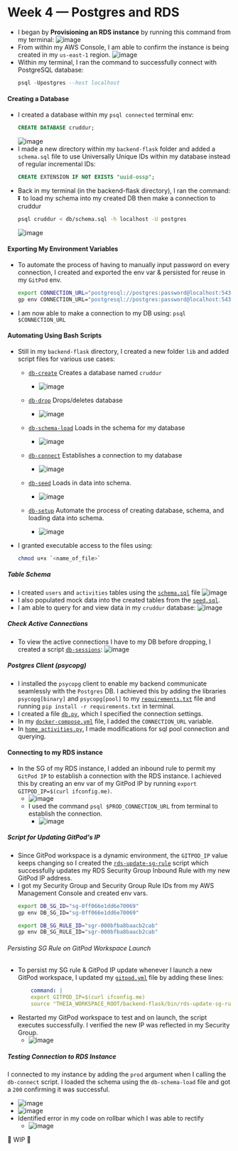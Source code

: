 # Week 4 — Postgres and RDS

- I began by **Provisioning an RDS instance** by running this command from my terminal:
  ![image](https://github.com/erdookuhwa/aws-bootcamp-cruddur-2023/blob/main/_docs/assets/week4_createRDSInstance.png)
- From within my AWS Console, I am able to confirm the instance is being created in my `us-east-1` region.
  ![image](https://github.com/erdookuhwa/aws-bootcamp-cruddur-2023/blob/main/_docs/assets/week4_rdsInstanceCreating.png)
- Within my terminal, I ran the command to successfully connect with PostgreSQL database:
  ```sql
  psql -Upostgres --host localhost
  ```
#### Creating a Database
- I created a database within my `psql connected` terminal env:
  ```sql
  CREATE DATABASE cruddur;
  ```
  ![image](https://github.com/erdookuhwa/aws-bootcamp-cruddur-2023/blob/main/_docs/assets/week4_creatingDatabase.png)
- I made a new directory within my `backend-flask` folder and added a `schema.sql` file to use Universally Unique IDs within my database instead of regular incremental IDs:
  ```sql
  CREATE EXTENSION IF NOT EXISTS "uuid-ossp";
  ```
- Back in my terminal (in the backend-flask directory), I ran the command: ⏬ to load my schema into my created DB then make a connection to cruddur
  ```sh
  psql cruddur < db/schema.sql -h localhost -U postgres
  ```
  ![image](https://github.com/erdookuhwa/aws-bootcamp-cruddur-2023/blob/main/_docs/assets/week4_schemaLoad.png)


#### Exporting My Environment Variables
- To automate the process of having to manually input password on every connection, I created and exported the env var & persisted for reuse in my `GitPod` env.
  ```sh
  export CONNECTION_URL="postgresql://postgres:password@localhost:5432/cruddur"
  gp env CONNECTION_URL="postgresql://postgres:password@localhost:5432/cruddur"
  ```
- I am now able to make a connection to my DB using: `psql $CONNECTION_URL`


#### Automating Using Bash Scripts
- Still in my `backend-flask` directory, I created a new folder `lib` and added script files for various use cases:
  - [`db-create`](https://github.com/erdookuhwa/aws-bootcamp-cruddur-2023/blob/main/backend-flask/bin/db-drop) Creates a database named `cruddur`
    - ![image](https://github.com/erdookuhwa/aws-bootcamp-cruddur-2023/blob/main/_docs/assets/week4_dbCreatedScript.png)
    
  - [`db-drop`](https://github.com/erdookuhwa/aws-bootcamp-cruddur-2023/blob/main/backend-flask/bin/db-create) Drops/deletes database
    - ![image](https://github.com/erdookuhwa/aws-bootcamp-cruddur-2023/blob/main/_docs/assets/week4_dbDroppedScript.png)
    
  - [`db-schema-load`](https://github.com/erdookuhwa/aws-bootcamp-cruddur-2023/blob/main/backend-flask/bin/db-schema-load) Loads in the schema for my database
    - ![image](https://github.com/erdookuhwa/aws-bootcamp-cruddur-2023/blob/main/_docs/assets/week4_dbSchemaLoadScript.png)
    
  - [`db-connect`](https://github.com/erdookuhwa/aws-bootcamp-cruddur-2023/blob/main/backend-flask/bin/db-connect) Establishes a connection to my database
    - ![image](https://github.com/erdookuhwa/aws-bootcamp-cruddur-2023/blob/main/_docs/assets/week4_dbConnectScript.png)
    
  - [`db-seed`](https://github.com/erdookuhwa/aws-bootcamp-cruddur-2023/blob/main/backend-flask/db/seed.sql) Loads in data into schema.
    - ![image](https://github.com/erdookuhwa/aws-bootcamp-cruddur-2023/blob/main/_docs/assets/week4_dbSeed.png)
  - [`db-setup`]() Automate the process of creating database, schema, and loading data into schema.
    - ![image](https://github.com/erdookuhwa/aws-bootcamp-cruddur-2023/blob/main/_docs/assets/week4_dbSetup.png)
    
- I granted executable access to the files using:
  ```sh
  chmod u+x `<name_of_file>`
  ```

##### Table Schema
- I created `users` and `activities` tables using the [`schema.sql`](https://github.com/erdookuhwa/aws-bootcamp-cruddur-2023/blob/main/backend-flask/db/schema.sql) file
  ![image](https://github.com/erdookuhwa/aws-bootcamp-cruddur-2023/blob/main/_docs/assets/week4_schemasql.png)
- I also populated mock data into the created tables from the [`seed.sql`](https://github.com/erdookuhwa/aws-bootcamp-cruddur-2023/blob/main/backend-flask/db/seed.sql).
- I am able to query for and view data in my `cruddur` database:
  ![image](https://github.com/erdookuhwa/aws-bootcamp-cruddur-2023/blob/main/_docs/assets/week4_selectActivities.png)

##### Check Active Connections
- To view the active connections I have to my DB before dropping, I created a script [`db-sessions`](https://github.com/erdookuhwa/aws-bootcamp-cruddur-2023/blob/main/backend-flask/bin/db-sessions):
  ![image](https://github.com/erdookuhwa/aws-bootcamp-cruddur-2023/blob/main/_docs/assets/week4_activeSessions.png)

##### Postgres Client (psycopg)
- I installed the `psycopg` client to enable my backend communicate seamlessly with the `Postgres` DB. I achieved this by adding the libraries `psycopg[binary]` and `psycopg[pool]` to my [`requirements.txt`](https://github.com/erdookuhwa/aws-bootcamp-cruddur-2023/blob/main/backend-flask/requirements.txt) file and running `pip install -r requirements.txt` in terminal. 
- I created a file [`db.py`](https://github.com/erdookuhwa/aws-bootcamp-cruddur-2023/blob/main/backend-flask/lib/db.py), which I specified the connection settings.
- In my [`docker-compose.yml`](https://github.com/erdookuhwa/aws-bootcamp-cruddur-2023/blob/main/docker-compose.yml) file, I added the `CONNECTION_URL` variable.
- In [`home_activities.py`](https://github.com/erdookuhwa/aws-bootcamp-cruddur-2023/blob/main/backend-flask/services/home_activities.py), I made modifications for sql pool connection and querying.

#### Connecting to my RDS instance
- In the SG of my RDS instance, I added an inbound rule to permit my `GitPod IP` to establish a connection with the RDS instance. I achieved this by creating an env var of my GitPod IP by running `export GITPOD_IP=$(curl ifconfig.me)`.
  - ![image](https://github.com/erdookuhwa/aws-bootcamp-cruddur-2023/blob/main/_docs/assets/week4_rdsSG.png)
  - I used the command `psql $PROD_CONNECTION_URL` from terminal to establish the connection.
    - ![image](https://github.com/erdookuhwa/aws-bootcamp-cruddur-2023/blob/main/_docs/assets/week4_psqlProd.png)
##### Script for Updating GitPod's IP
- Since GitPod workspace is a dynamic environment, the `GITPOD_IP` value keeps changing so I created the [`rds-update-sg-rule`]() script which successfully updates my RDS Security Group Inbound Rule with my new GitPod IP address.
- I got my Security Group and Security Group Rule IDs from my AWS Management Console and created env vars.
  ```sh
  export DB_SG_ID="sg-0ff066e1dd6e70069"
  gp env DB_SG_ID="sg-0ff066e1dd6e70069"

  export DB_SG_RULE_ID="sgr-000bfba8baacb2cab"
  gp env DB_SG_RULE_ID="sgr-000bfba8baacb2cab"
  ```

###### Persisting SG Rule on GitPod Workspace Launch
- To persist my SG rule & GitPod IP update whenever I launch a new GitPod workspace, I updated my [`gitpod.yml`](https://github.com/erdookuhwa/aws-bootcamp-cruddur-2023/blob/main/.gitpod.yml) file by adding these lines:
  ```yml
      command: |
      export GITPOD_IP=$(curl ifconfig.me)
      source "THEIA_WORKSPACE_ROOT/backend-flask/bin/rds-update-sg-rule"
  ```
- Restarted my GitPod workspace to test and on launch, the script executes successfully. I verified the new IP was reflected in my Security Group.
  - ![image](https://github.com/erdookuhwa/aws-bootcamp-cruddur-2023/blob/main/_docs/assets/week4_scriptOnLaunch.png)


##### Testing Connection to RDS Instance 
I connected to my instance by adding the `prod` argument when I calling the `db-connect` script. I loaded the schema using the `db-schema-load` file and got a `200` confirming it was successful.
  - ![image](https://github.com/erdookuhwa/aws-bootcamp-cruddur-2023/blob/main/_docs/assets/week4_schemaLoadProd.png)
  - ![image](https://github.com/erdookuhwa/aws-bootcamp-cruddur-2023/blob/main/_docs/assets/week4_sc200.png)
- Identified error in my code on rollbar which I was able to rectify
  - ![image](https://github.com/erdookuhwa/aws-bootcamp-cruddur-2023/blob/main/_docs/assets/week4_rollbarError.png)















🚧 WIP 🚧
